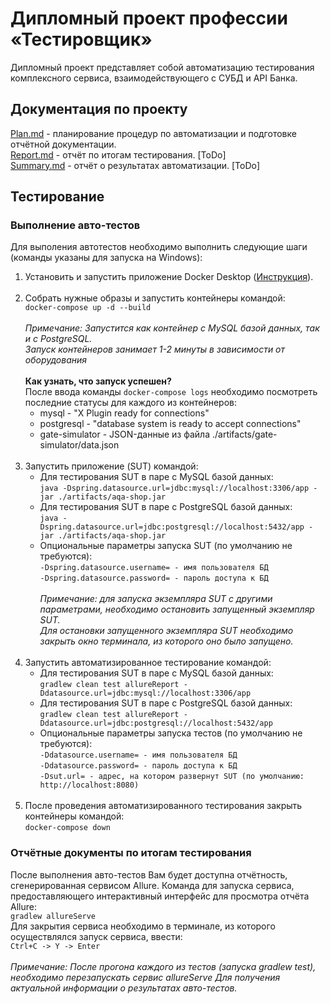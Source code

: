 # Дипломный проект профессии «Тестировщик»
Дипломный проект представляет собой автоматизацию тестирования комплексного сервиса, взаимодействующего с СУБД и API Банка.

## Документация по проекту
[Plan.md](documents/Plan.md) - планирование процедур по автоматизации и подготовке отчётной документации.\
[Report.md](documents/Report.md) - отчёт по итогам тестирования. \[ToDo\] \
[Summary.md](documents/Summary.md) - отчёт о результатах автоматизации. \[ToDo\]

## Тестирование

### Выполнение авто-тестов
Для выполения автотестов необходимо выполнить следующие шаги (команды указаны для запуска на Windows):
1. Установить и запустить приложение Docker Desktop ([Инструкция](https://github.com/netology-code/aqa-homeworks/blob/master/docker/installation.md)).<br><br>
1. Собрать нужные образы и запустить контейнеры командой:<br>
```docker-compose up -d --build```<br><br>
_Примечание: Запустится как контейнер с MySQL базой данных, так и с PostgreSQL._<br>
_Запуск контейнеров занимает 1-2 минуты в зависимости от оборудования_<br><br>
**Как узнать, что запуск успешен?**<br>
После ввода команды ```docker-compose logs``` необходимо посмотреть последние статусы для каждого из контейнеров:<br>
    * mysql - "X Plugin ready for connections"
    * postgresql - "database system is ready to accept connections"
    * gate-simulator - JSON-данные из файла ./artifacts/gate-simulator/data.json<br><br>
1. Запустить приложение (SUT) командой:
    * Для тестирования SUT в паре с MySQL базой данных:\
```java -Dspring.datasource.url=jdbc:mysql://localhost:3306/app -jar ./artifacts/aqa-shop.jar```
    * Для тестирования SUT в паре с PostgreSQL базой данных:\
```java -Dspring.datasource.url=jdbc:postgresql://localhost:5432/app -jar ./artifacts/aqa-shop.jar```<br>
    * Опциональные параметры запуска SUT (по умолчанию не требуются):\
    ```-Dspring.datasource.username= - имя пользователя БД```\
    ```-Dspring.datasource.password= - пароль доступа к БД```<br><br>
_Примечание: для запуска экземпляра SUT с другими параметрами, необходимо остановить запущенный экземпляр SUT._\
_Для остановки запущенного экземпляра SUT необходимо закрыть окно терминала, из которого оно было запущено._<br><br>
1. Запустить автоматизированное тестирование командой:
    * Для тестирования SUT в паре с MySQL базой данных:\
```gradlew clean test allureReport -Ddatasource.url=jdbc:mysql://localhost:3306/app```
    * Для тестирования SUT в паре с PostgreSQL базой данных:\
```gradlew clean test allureReport -Ddatasource.url=jdbc:postgresql://localhost:5432/app```
    * Опциональные параметры запуска тестов (по умолчанию не требуются):\
    ```-Ddatasource.username= - имя пользователя БД```\
    ```-Ddatasource.password= - пароль доступа к БД```\
    ```-Dsut.url= - адрес, на котором развернут SUT (по умолчанию: http://localhost:8080)```<br><br>
1. После проведения автоматизированного тестирования закрыть контейнеры командой:\
```docker-compose down```

### Отчётные документы по итогам тестирования
После выполнения авто-тестов Вам будет доступна отчётность, сгенерированная сервисом Allure. 
Команда для запуска сервиса, предоставляющего интерактивный интерфейс для просмотра отчёта Allure:\
```gradlew allureServe```\
Для закрытия сервиса необходимо в терминале, из которого осуществлялся запуск сервиса, ввести:\
```Ctrl+C -> Y -> Enter```<br><br>
_Примечание: После прогона каждого из тестов (запуска gradlew test), необходимо перезапускать сервис allureServe Для получения актуальной информации о результатах авто-тестов._